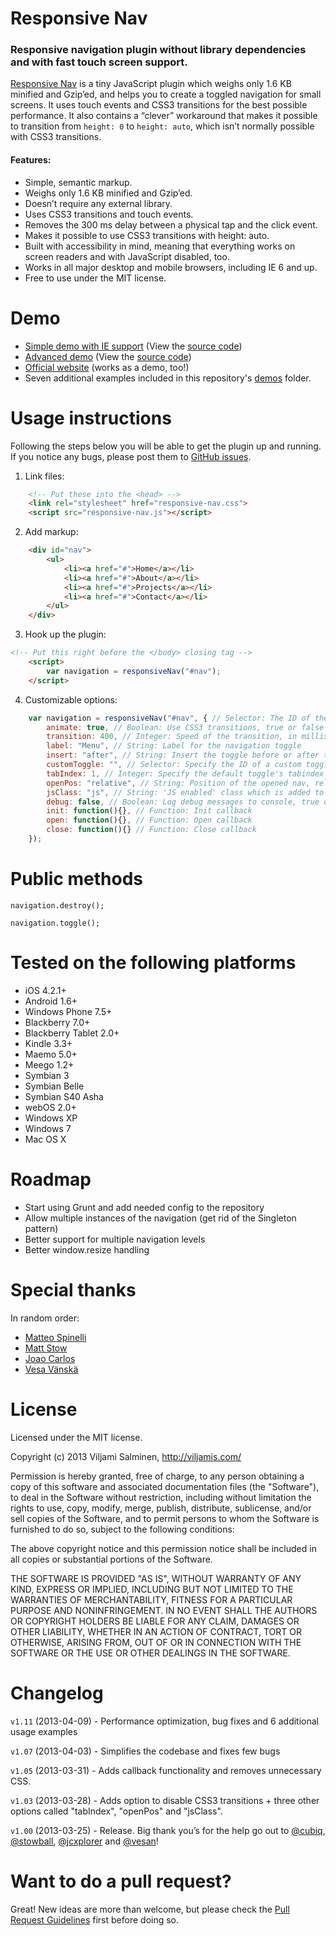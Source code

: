 
# Responsive Nav

### Responsive navigation plugin without library dependencies and with fast touch screen support.

[Responsive Nav](http://responsive-nav.com) is a tiny JavaScript plugin which weighs only 1.6 KB minified and Gzip’ed, and helps you to create a toggled navigation for small screens. It uses touch events and CSS3 transitions for the best possible performance. It also contains a “clever” workaround that makes it possible to transition from `height: 0` to `height: auto`, which isn’t normally possible with CSS3 transitions.


#### Features:

* Simple, semantic markup.
* Weighs only 1.6 KB minified and Gzip’ed.
* Doesn’t require any external library.
* Uses CSS3 transitions and touch events.
* Removes the 300 ms delay between a physical tap and the click event.
* Makes it possible to use CSS3 transitions with height: auto.
* Built with accessibility in mind, meaning that everything works on screen readers and with JavaScript disabled, too.
* Works in all major desktop and mobile browsers, including IE 6 and up.
* Free to use under the MIT license.


# Demo

* [Simple demo with IE support](http://responsive-nav.com/demo-respondjs/) (View the [source code](https://github.com/viljamis/responsive-nav.js/tree/master/demos/ie-support-using-respondjs))
* [Advanced demo](http://responsive-nav.com/demo/) (View the [source code](https://github.com/viljamis/responsive-nav.js/tree/master/demos/advanced-left-navigation))
* [Official website](http://responsive-nav.com) (works as a demo, too!)
* Seven additional examples included in this repository's [demos](https://github.com/viljamis/responsive-nav.js/tree/master/demos) folder.


# Usage instructions

Following the steps below you will be able to get the plugin up and running. If you notice any bugs, please post them to [GitHub issues](https://github.com/viljamis/responsive-nav.js/issues).

1. Link files:
```html
	<!-- Put these into the <head> -->
	<link rel="stylesheet" href="responsive-nav.css">
	<script src="responsive-nav.js"></script>
```

2. Add markup:
```html
	<div id="nav">
		<ul>
			<li><a href="#">Home</a></li>
			<li><a href="#">About</a></li>
			<li><a href="#">Projects</a></li>
			<li><a href="#">Contact</a></li>
	 	</ul>
	</div>
```

3. Hook up the plugin:
```html
<!-- Put this right before the </body> closing tag -->
	<script>
		var navigation = responsiveNav("#nav");
	</script>
```

4. Customizable options:
```javascript
	var navigation = responsiveNav("#nav", { // Selector: The ID of the wrapper
	    animate: true, // Boolean: Use CSS3 transitions, true or false
		transition: 400, // Integer: Speed of the transition, in milliseconds
		label: "Menu", // String: Label for the navigation toggle
		insert: "after", // String: Insert the toggle before or after the navigation
		customToggle: "", // Selector: Specify the ID of a custom toggle
		tabIndex: 1, // Integer: Specify the default toggle's tabindex
		openPos: "relative", // String: Position of the opened nav, relative or static
		jsClass: "js", // String: 'JS enabled' class which is added to <html> el
		debug: false, // Boolean: Log debug messages to console, true or false
		init: function(){}, // Function: Init callback
		open: function(){}, // Function: Open callback
		close: function(){} // Function: Close callback
	});
```


# Public methods

`navigation.destroy();`

`navigation.toggle();`


# Tested on the following platforms

* iOS 4.2.1+
* Android 1.6+
* Windows Phone 7.5+
* Blackberry 7.0+
* Blackberry Tablet 2.0+
* Kindle 3.3+	
* Maemo 5.0+
* Meego 1.2+
* Symbian 3
* Symbian Belle
* Symbian S40 Asha
* webOS 2.0+
* Windows XP
* Windows 7
* Mac OS X


# Roadmap

* Start using Grunt and add needed config to the repository
* Allow multiple instances of the navigation (get rid of the Singleton pattern)
* Better support for multiple navigation levels
* Better window.resize handling


# Special thanks

In random order:

* [Matteo Spinelli](https://twitter.com/cubiq)
* [Matt Stow](https://twitter.com/stowball)
* [Joao Carlos](https://twitter.com/jcxplorer)
* [Vesa Vänskä](https://twitter.com/vesan)


# License

Licensed under the MIT license.

Copyright (c) 2013 Viljami Salminen, http://viljamis.com/

Permission is hereby granted, free of charge, to any person obtaining a copy of this software and associated documentation files (the "Software"), to deal in the Software without restriction, including without limitation the rights to use, copy, modify, merge, publish, distribute, sublicense, and/or sell copies of the Software, and to permit persons to whom the Software is furnished to do so, subject to the following conditions:

The above copyright notice and this permission notice shall be included in all copies or substantial portions of the Software.

THE SOFTWARE IS PROVIDED "AS IS", WITHOUT WARRANTY OF ANY KIND, EXPRESS OR IMPLIED, INCLUDING BUT NOT LIMITED TO THE WARRANTIES OF MERCHANTABILITY, FITNESS FOR A PARTICULAR PURPOSE AND NONINFRINGEMENT. IN NO EVENT SHALL THE AUTHORS OR COPYRIGHT HOLDERS BE LIABLE FOR ANY CLAIM, DAMAGES OR OTHER LIABILITY, WHETHER IN AN ACTION OF CONTRACT, TORT OR OTHERWISE, ARISING FROM, OUT OF OR IN CONNECTION WITH THE SOFTWARE OR THE USE OR OTHER DEALINGS IN THE SOFTWARE.


# Changelog

`v1.11` (2013-04-09) - Performance optimization, bug fixes and 6 additional usage examples

`v1.07` (2013-04-03) - Simplifies the codebase and fixes few bugs

`v1.05` (2013-03-31) - Adds callback functionality and removes unnecessary CSS.

`v1.03` (2013-03-28) - Adds option to disable CSS3 transitions + three other options called "tabIndex", "openPos" and "jsClass".

`v1.00` (2013-03-25) - Release. Big thank you’s for the help go out to [@cubiq](https://twitter.com/cubiq), [@stowball](https://twitter.com/stowball), [@jcxplorer](https://twitter.com/jcxplorer) and [@vesan](https://twitter.com/vesan)!


# Want to do a pull request?

Great! New ideas are more than welcome, but please check the [Pull Request Guidelines](CONTRIBUTING.md) first before doing so.

